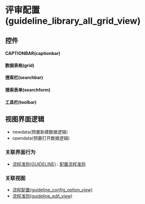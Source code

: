 # 评审配置(guideline_library_all_grid_view)  <!-- {docsify-ignore-all} -->



## 控件
#### CAPTIONBAR(captionbar)
#### 数据表格(grid)
#### 搜索栏(searchbar)
#### 搜索表单(searchform)
#### 工具栏(toolbar)

## 视图界面逻辑
  * newdata(预置新建数据逻辑)
  * opendata(预置打开数据逻辑)


### 关联界面行为
  * [流程准则(GUIDELINE)](module/TestMgmt/guideline) : [配置流程准则](module/TestMgmt/guideline#界面行为)

### 关联视图
  * [流程配置(guideline_config_option_view)](app/view/guideline_config_option_view)
  * [流程准则(guideline_edit_view)](app/view/guideline_edit_view)

<script>
 const { createApp } = Vue
  createApp({
    data() {
      return {

      }
    }
  }).use(ElementPlus).mount('#app')
</script>